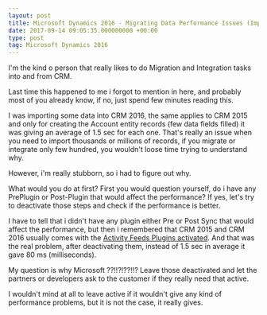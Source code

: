 ```yaml
---
layout: post
title: Microsoft Dynamics 2016 - Migrating Data Performance Issues (Important to read)
date: 2017-09-14 09:05:35.000000000 +00:00
type: post
tag: Microsoft Dynamics 2016
---
```

<p>I'm the kind o person that really likes to do Migration and Integration tasks into and from CRM.</p>

<p>Last time this happened to me i forgot to mention in here, and probably most of you already know, if no, just spend few minutes reading this.</p>

<p>I was importing some data into CRM 2016, the same applies to CRM 2015 and only for creating the Account entity records (few data fields filled) it was giving an average of 1.5 sec for each one. That's really an issue when you need to import thousands or millions of records, if you migrate or integrate only few hundred, you wouldn't loose time trying to understand why.</p>

<p>However, i'm really stubborn, so i had to figure out why.</p>

<p>What would you do at first? First you would question yourself, do i have any PrePlugin or Post-Plugin that would affect the performance? If yes, let's try to deactivate those steps and check if the performance is better.</p>

<p>I have to tell that i didn't have any plugin either Pre or Post Sync that would affect the performance, but then i remembered that CRM 2015 and CRM 2016 usually comes with the <u>Activity Feeds Plugins activated</u>. And that was the real problem, after deactivating them, instead of 1.5 sec in average it gave 80 ms (milliseconds).</p>

<p> My question is why Microsoft ??!!?!??!!? Leave those deactivated and let the partners or developers ask to the customer if they really need that active. </p>

<p>I wouldn't mind at all to leave active if it wouldn't give any kind of performance problems, but it is not the case, it really gives.</p>
